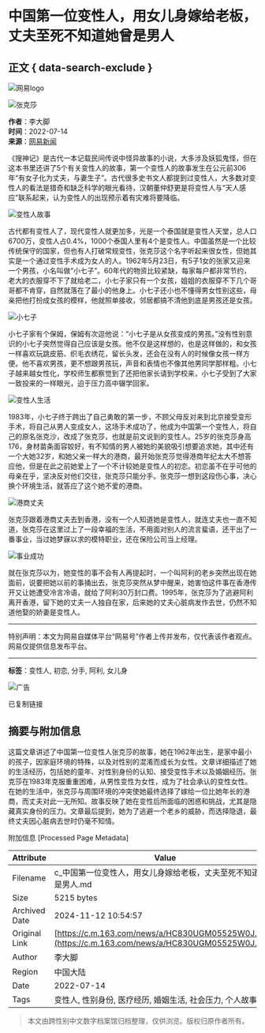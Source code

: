 # 中国第一位变性人，用女儿身嫁给老板，丈夫至死不知道她曾是男人

## 正文 { data-search-exclude }


![网易logo](https://static.ws.126.net/163/frontend/images/logo-netease.png)

![张克莎](https://nimg.ws.126.net/?url=http%3A%2F%2Fdingyue.ws.126.net%2F2022%2F0714%2F79478faej00rezt3v0021d000rs00p0p.jpg&thumbnail=750x2147483647&quality=75&type=jpg)

**作者**：李大脚  
**时间**：2022-07-14  
**来源**：[网易新闻](https://news.163.com)

《搜神记》是古代一本记载民间传说中怪异故事的小说，大多涉及妖狐鬼怪，但在这本书里还讲了5个有关变性人的故事，第一个变性人的故事发生在公元前306年“有女子化为丈夫，与妻生子”。古代很多史书文人都提到过变性人，大多数对变性人的看法是猎奇和缺乏科学的眼光看待，汉朝董仲舒更是将变性人与“天人感应”联系起来，认为变性人的出现预示着有灾难将要降临。

![变性人故事](https://nimg.ws.126.net/?url=http%3A%2F%2Fdingyue.ws.126.net%2F2022%2F0714%2F79478faej00rezt3v0021d000rs00p0p.jpg&thumbnail=750x2147483647&quality=75&type=webp)

古代都有变性人了，现代变性人就更加多，光是一个泰国就是变性人天堂，总人口6700万，变性人占0.4%，1000个泰国人里有4个是变性人。中国虽然是一个比较传统保守的国家，但也有人打破常规变性，张克莎这个名字听起来很女性，但她其实是一个通过变性手术成为女人的人。1962年5月23日，有5子1女的张家又迎来一个男孩，小名叫做“小七子”。60年代的物资比较紧缺，每家每户都非常节约，老大的衣服穿不下了就给老二，小七子家只有一个女孩，姐姐的衣服穿不下几个哥哥都不肯穿，自然就落在了最小的他身上。小七子还小也不懂得男女性别这些，母亲把他打扮成女孩的模样，他就照单接收，邻居都搞不清他到底是男孩还是女孩。

![小七子](https://nimg.ws.126.net/?url=http%3A%2F%2Fdingyue.ws.126.net%2F2022%2F0714%2Fb9aea091j00rezt3y0014d000rs00eap.jpg&thumbnail=750x2147483647&quality=75&type=webp)

小七子家有个保姆，保姆有次逗他说：“小七子是从女孩变成的男孩。”没有性别意识的小七子突然觉得自己应该是女孩。他不仅是这样想的，也是这样做的，和女孩一样喜欢玩跳皮筋、织毛衣绣花，留长头发，还会在没有人的时候像女孩一样方便。他不喜欢男孩，更不想跟男孩玩，声音和表情也不像其他男同学那样粗。小七子越来越女性化，学校师生都察觉到了还把他家长请到学校来，小七子受到了大家一致投来的一样眼光，迫于压力高中辍学回家。

![变性人生活](https://nimg.ws.126.net/?url=http%3A%2F%2Fdingyue.ws.126.net%2F2022%2F0714%2Fdc9f6e5fj00rezt3z001zd000rs00irp.jpg&thumbnail=750x2147483647&quality=75&type=webp)

1983年，小七子终于跨出了自己勇敢的第一步，不顾父母反对来到北京接受变形手术，将自己从男人变成女人，这场手术成功了，他成为中国第一个变性人，将自己的原名张克沙，改成了张克莎，也就是前文说到的变性人。25岁的张克莎身高176，身材苗条面容姣好，有不知情的男人被她的美貌吸引想要追求她，其中还有一个大她32岁，和她父亲一样大的港商，最开始张克莎觉得港商年纪太大不想答应他，但是在此之前她爱上了一个不计较她是变性人的初恋。初恋虽不在乎可他的母亲在乎，坚决反对他们交往，张克莎只能分手。张克莎一想到这段伤心事，决心换个环境生活，就答应了这个她不爱的港商。

![港商丈夫](https://nimg.ws.126.net/?url=http%3A%2F%2Fdingyue.ws.126.net%2F2022%2F0714%2F23113fd9j00rezt40000td000rs00gnp.jpg&thumbnail=750x2147483647&quality=75&type=webp)

张克莎跟着港商丈夫去到香港，没有一个人知道她是变性人，就连丈夫也一直不知道，张克莎在这里过上了一段幸福的生活，不用面对别人的流言蜚语，还干出了一番事业，当过她梦寐以求的模特职业，还在保险公司当上经理。

![事业成功](https://nimg.ws.126.net/?url=http%3A%2F%2Fdingyue.ws.126.net%2F2022%2F0714%2F2ee7868ej00rezt41001nd000rs00kpp.jpg&thumbnail=750x2147483647&quality=75&type=webp)

就在张克莎以为，她变性的事不会有人再提起时，一个叫阿利的老乡突然出现在她面前，说要把她以前的事捅出去，张克莎突然从梦中醒来，她害怕这件事在香港传开又让她遭受冷言冷语，就给了阿利30万封口费。1995年，张克莎为了逃避阿利离开香港，留下她的丈夫一人独自在家，后来她的丈夫心脏病发作去世，仍然不知道他娶的娇妻是变性人。

---

特别声明：本文为网易自媒体平台“网易号”作者上传并发布，仅代表该作者观点。网易仅提供信息发布平台。

---

**标签**：变性人, 初恋, 分手, 阿利, 女儿身

![广告](https://static.ws.126.net/?url=https%3A%2F%2Fpg-ad-b1.ws.126.net%2Fyipin%2F1d1b5c5b23336a13edd0b1c093e1a669.jpg&thumbnail=750x2147483647&quality=85&type=jpg)

已复制链接

## 摘要与附加信息

<!-- tcd_abstract -->
这篇文章讲述了中国第一位变性人张克莎的故事，她在1962年出生，是家中最小的孩子，因家庭环境的特殊，以及对性别的混淆而成长为女性。文章详细描述了她的生活经历，包括她的童年、对性别身份的认知、接受变性手术以及婚姻经历。张克莎在1983年克服重重困难，从男性变性为女性，成为了社会承认的变性女性。在她的生活中，张克莎与周围环境的冲突使她最终选择了嫁给一位比她年长的港商，而丈夫对此一无所知。故事反映了她在变性后所面临的困惑和挑战，尤其是隐藏真实身份的压力。文章最后提到，她为了逃避一个老乡的威胁，而选择隐退，最终丈夫因心脏病去世时仍毫不知情。
<!-- tcd_abstract_end -->

附加信息 [Processed Page Metadata]

| Attribute       | Value                                  |
|-----------------|----------------------------------------|
| Filename        | c_中国第一位变性人，用女儿身嫁给老板，丈夫至死不知道她曾是男人.md                             |
| Size            | 5215 bytes                           |
| Archived Date   | 2024-11-12 10:54:57                             |
| Original Link   | [https://c.m.163.com/news/a/HC830UGM05525W0J.html](https://c.m.163.com/news/a/HC830UGM05525W0J.html)                       |
| Author          | 李大脚                               |
| Region          | 中国大陆                               |
| Date            | 2022-07-14                                 |
| Tags            | 变性人, 性别身份, 医疗经历, 婚姻生活, 社会压力, 个人故事                                 |
>
> 本文由跨性别中文数字档案馆归档整理，仅供浏览。版权归原作者所有。
>